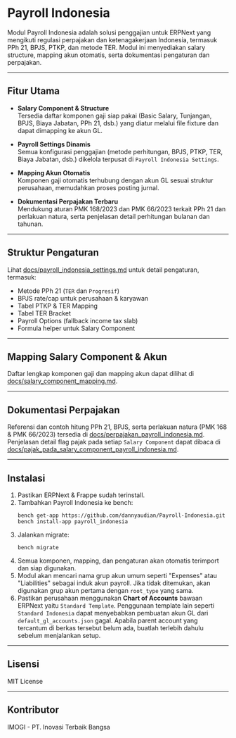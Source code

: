 # Payroll Indonesia

Modul Payroll Indonesia adalah solusi penggajian untuk ERPNext yang mengikuti regulasi perpajakan dan ketenagakerjaan Indonesia, termasuk PPh 21, BPJS, PTKP, dan metode TER. Modul ini menyediakan salary structure, mapping akun otomatis, serta dokumentasi pengaturan dan perpajakan.

---

## Fitur Utama

- **Salary Component & Structure**  
  Tersedia daftar komponen gaji siap pakai (Basic Salary, Tunjangan, BPJS, Biaya Jabatan, PPh 21, dsb.) yang diatur melalui file fixture dan dapat dimapping ke akun GL.

- **Payroll Settings Dinamis**  
  Semua konfigurasi penggajian (metode perhitungan, BPJS, PTKP, TER, Biaya Jabatan, dsb.) dikelola terpusat di `Payroll Indonesia Settings`.

- **Mapping Akun Otomatis**  
  Komponen gaji otomatis terhubung dengan akun GL sesuai struktur perusahaan, memudahkan proses posting jurnal.

- **Dokumentasi Perpajakan Terbaru**  
  Mendukung aturan PMK 168/2023 dan PMK 66/2023 terkait PPh 21 dan perlakuan natura, serta penjelasan detail perhitungan bulanan dan tahunan.

---

## Struktur Pengaturan

Lihat [docs/payroll_indonesia_settings.md](docs/payroll_indonesia_settings.md) untuk detail pengaturan, termasuk:

- Metode PPh 21 (`TER` dan `Progresif`)
- BPJS rate/cap untuk perusahaan & karyawan
- Tabel PTKP & TER Mapping
- Tabel TER Bracket
- Payroll Options (fallback income tax slab)
- Formula helper untuk Salary Component

---

## Mapping Salary Component & Akun

Daftar lengkap komponen gaji dan mapping akun dapat dilihat di [docs/salary_component_mapping.md](docs/salary_component_mapping.md).

---

## Dokumentasi Perpajakan

Referensi dan contoh hitung PPh 21, BPJS, serta perlakuan natura (PMK 168 & PMK 66/2023) tersedia di [docs/perpajakan_payroll_indonesia.md](docs/perpajakan_payroll_indonesia.md).
Penjelasan detail flag pajak pada setiap `Salary Component` dapat dibaca di [docs/pajak_pada_salary_component_payroll_indonesia.md](docs/pajak_pada_salary_component_payroll_indonesia.md).

---

## Instalasi

1. Pastikan ERPNext & Frappe sudah terinstall.
2. Tambahkan Payroll Indonesia ke bench:
   ```
   bench get-app https://github.com/dannyaudian/Payroll-Indonesia.git
   bench install-app payroll_indonesia
   ```
3. Jalankan migrate:
   ```
   bench migrate
   ```
4. Semua komponen, mapping, dan pengaturan akan otomatis terimport dan siap digunakan.
5. Modul akan mencari nama grup akun umum seperti "Expenses" atau "Liabilities" sebagai induk akun payroll. Jika tidak ditemukan, akan digunakan grup akun pertama dengan `root_type` yang sama.
6. Pastikan perusahaan menggunakan **Chart of Accounts** bawaan ERPNext yaitu `Standard Template`. Penggunaan template lain seperti `Standard Indonesia` dapat menyebabkan pembuatan akun GL dari `default_gl_accounts.json` gagal. Apabila parent account yang tercantum di berkas tersebut belum ada, buatlah terlebih dahulu sebelum menjalankan setup.

---

## Lisensi

MIT License

---

## Kontributor

IMOGI - PT. Inovasi Terbaik Bangsa